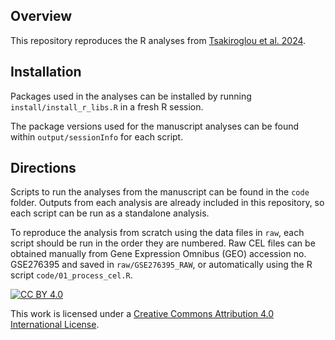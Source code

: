 ## Overview

This repository reproduces the R analyses from [Tsakiroglou et al. 2024](https://doi.org/10.3390/ijms252312653).

## Installation

Packages used in the analyses can be installed by running `install/install_r_libs.R` in a fresh R session.

The package versions used for the manuscript analyses can be found within `output/sessionInfo` for each script.

## Directions

Scripts to run the analyses from the manuscript can be found in the `code` folder. Outputs from each analysis are already included in this repository, so each script can be run as a standalone analysis.

To reproduce the analysis from scratch using the data files in `raw`, each script should be run in the order they are numbered. Raw CEL files can be obtained manually from Gene Expression Omnibus (GEO) accession no. GSE276395 and saved in `raw/GSE276395_RAW`, or automatically using the R script `code/01_process_cel.R`.

[![CC BY 4.0][cc-by-shield]][cc-by]

This work is licensed under a
[Creative Commons Attribution 4.0 International License][cc-by].

[cc-by]: http://creativecommons.org/licenses/by/4.0/
[cc-by-shield]: https://img.shields.io/badge/License-CC%20BY%204.0-lightgrey.svg